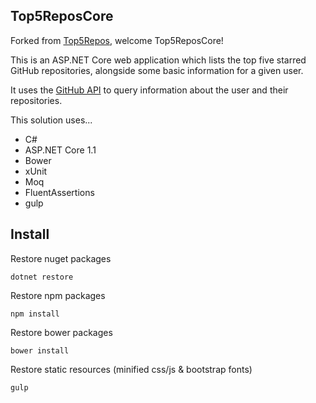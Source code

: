 Top5ReposCore 
-------------
Forked from [Top5Repos](https://github.com/bidwall/Top5Repos), welcome Top5ReposCore!

This is an ASP.NET Core web application which lists the top five starred GitHub repositories, alongside some basic information for a given user.

It uses the [GitHub API](https://api.github.com) to query information about the user and their repositories.

This solution uses...

- C#
- ASP.NET Core 1.1
- Bower
- xUnit
- Moq
- FluentAssertions
- gulp

Install
------------

Restore nuget packages

`dotnet restore`

Restore npm packages

`npm install`

Restore bower packages

`bower install`

Restore static resources (minified css/js & bootstrap fonts)

`gulp`
